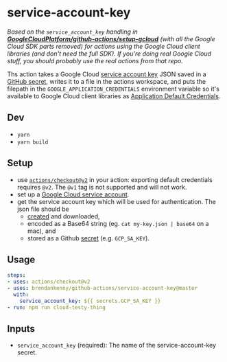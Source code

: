<!--
 Copyright 2020 Google LLC

 Licensed under the Apache License, Version 2.0 (the "License"); you may not use this file except in
 compliance with the License. You may obtain a copy of the License at

        https://www.apache.org/licenses/LICENSE-2.0

 Unless required by applicable law or agreed to in writing, software distributed under the License
 is distributed on an "AS IS" BASIS, WITHOUT WARRANTIES OR CONDITIONS OF ANY KIND, either express or
 implied. See the License for the specific language governing permissions and limitations under the
 License.
-->

# service-account-key

_Based on the `service_account_key` handling in **[GoogleCloudPlatform/github-actions/setup-gcloud](https://github.com/GoogleCloudPlatform/github-actions/tree/810967113855592107304fe445a26e8822800b1a/setup-gcloud)** (with all the Google Cloud SDK parts removed) for actions using the Google Cloud client libraries (and don't need the full SDK). If you're doing real Google Cloud stuff, you should probably use the real actions from that repo._

Ths action takes a Google Cloud [service account key](https://cloud.google.com/iam/docs/service-accounts) JSON saved in a [GitHub secret](https://help.github.com/en/actions/configuring-and-managing-workflows/creating-and-storing-encrypted-secrets), writes it to a file in the actions workspace, and puts the filepath in the `GOOGLE_APPLICATION_CREDENTIALS` environment variable so it's available to Google Cloud client libraries as [Application Default Credentials](https://cloud.google.com/docs/authentication/production#finding_credentials_automatically).


## Dev

- `yarn`
- `yarn build`

## Setup
- use [`actions/checkout@v2`](https://github.com/actions/checkout) in your action: exporting default credentials requires `@v2`. The `@v1` tag is not supported and will not work.
- set up a [Google Cloud service account](https://cloud.google.com/iam/docs/creating-managing-service-accounts).
- get the service account key which will be used for authentication. The json file should be
  - [created](https://cloud.google.com/iam/docs/creating-managing-service-account-keys) and downloaded,
  - encoded as a Base64 string (eg. `cat my-key.json | base64` on a mac), and
  - stored as a Github [secret](https://help.github.com/en/actions/automating-your-workflow-with-github-actions/creating-and-using-encrypted-secrets) (e.g. `GCP_SA_KEY`).

## Usage

```yaml
steps:
- uses: actions/checkout@v2
- uses: brendankenny/github-actions/service-account-key@master
  with:
    service_account_key: ${{ secrets.GCP_SA_KEY }}
- run: npm run cloud-testy-thing
```

## Inputs

- `service_account_key` (required): The name of the service-account-key secret.
